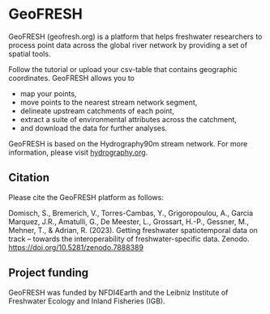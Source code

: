 # GeoFRESH

GeoFRESH (geofresh.org) is a platform that helps freshwater researchers to process point data across the global river network by providing a set of spatial tools.

Follow the tutorial or upload your csv-table that contains geographic coordinates. GeoFRESH allows you to

- map your points,
- move points to the nearest stream network segment,
- delineate upstream catchments of each point,
- extract a suite of environmental attributes across the catchment,
- and download the data for further analyses.

GeoFRESH is based on the Hydrography90m stream network. For more information, please visit [hydrography.org](https://hydrography.org/).

## Citation

Please cite the GeoFRESH platform as follows:

Domisch, S., Bremerich, V., Torres-Cambas, Y., Grigoropoulou, A., Garcia Marquez, J.R., Amatulli, G., De Meester, L., Grossart, H.-P., Gessner, M., Mehner, T., & Adrian, R. (2023). Getting freshwater spatiotemporal data on track – towards the interoperability of freshwater-specific data. Zenodo. https://doi.org/10.5281/zenodo.7888389

## Project funding

GeoFRESH was funded by NFDI4Earth and the Leibniz Institute of Freshwater Ecology and Inland Fisheries (IGB).
